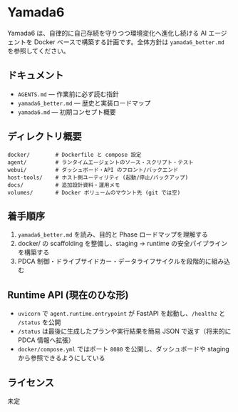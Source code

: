# Yamada6

Yamada6 は、自律的に自己存続を守りつつ環境変化へ進化し続ける AI エージェントを Docker ベースで構築する計画です。全体方針は `yamada6_better.md` を参照してください。

## ドキュメント
- `AGENTS.md` — 作業前に必ず読む指針
- `yamada6_better.md` — 歴史と実装ロードマップ
- `yamada6.md` — 初期コンセプト概要

## ディレクトリ概要
```
docker/        # Dockerfile と compose 設定
agent/         # ランタイムエージェントのソース・スクリプト・テスト
webui/         # ダッシュボード・API のフロント/バックエンド
host-tools/    # ホスト側ユーティリティ (起動/停止/バックアップ)
docs/          # 追加設計資料・運用メモ
volumes/       # Docker ボリュームのマウント先 (git では空)
```

## 着手順序
1. `yamada6_better.md` を読み、目的と Phase ロードマップを理解する
2. docker/ の scaffolding を整備し、staging → runtime の安全パイプラインを構築する
3. PDCA 制御・ドライブサイドカー・データライフサイクルを段階的に組み込む

## Runtime API (現在のひな形)
- `uvicorn` で `agent.runtime.entrypoint` が FastAPI を起動し、`/healthz` と `/status` を公開
- `/status` は最後に生成したプランや実行結果を簡易 JSON で返す（将来的に PDCA 情報へ拡張）
- `docker/compose.yml` ではポート `8080` を公開し、ダッシュボードや staging から参照できるようにしている

## ライセンス
未定
